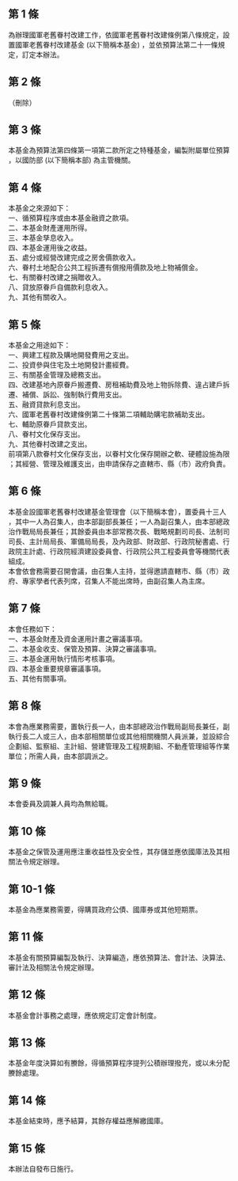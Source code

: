 第 1 條
-------
為辦理國軍老舊眷村改建工作，依國軍老舊眷村改建條例第八條規定，設  
置國軍老舊眷村改建基金 (以下簡稱本基金) ，並依預算法第二十一條規  
定，訂定本辦法。

第 2 條
-------
（刪除）

第 3 條
-------
本基金為預算法第四條第一項第二款所定之特種基金，編製附屬單位預算  
，以國防部 (以下簡稱本部) 為主管機關。

第 4 條
-------
本基金之來源如下：  
一、循預算程序或由本基金融資之款項。  
二、本基金財產運用所得。  
三、本基金孳息收入。  
四、本基金運用後之收益。  
五、處分或經營改建完成之房舍價款收入。  
六、眷村土地配合公共工程拆遷有償撥用價款及地上物補償金。  
七、有關眷村改建之捐贈收入。  
八、貸放原眷戶自備款利息收入。  
九、其他有關收入。

第 5 條
-------
本基金之用途如下：  
一、興建工程款及購地開發費用之支出。  
二、投資參與住宅及土地開發計畫經費。  
三、有關基金管理及總務支出。  
四、改建基地內原眷戶搬遷費、房租補助費及地上物拆除費、違占建戶拆  
    遷、補償、訴訟、強制執行費用支出。  
五、融資貸款利息支出。  
六、國軍老舊眷村改建條例第二十條第二項輔助購宅款補助支出。  
七、輔助原眷戶貸款支出。  
八、眷村文化保存支出。  
九、其他眷村改建之支出。  
前項第八款眷村文化保存支出，以眷村文化保存開辦之軟、硬體設施為限  
；其經營、管理及維護支出，由申請保存之直轄市、縣（市）政府負責。

第 6 條
-------
本基金設國軍老舊眷村改建基金管理會（以下簡稱本會），置委員十三人  
，其中一人為召集人，由本部副部長兼任；一人為副召集人，由本部總政  
治作戰局局長兼任；其餘委員由本部常務次長、戰略規劃司司長、法制司  
司長、主計局局長、軍備局局長，及內政部、財政部、行政院秘書處、行  
政院主計處、行政院經濟建設委員會、行政院公共工程委員會等機關代表  
組成。  
本會依會務需要召開會議，由召集人主持，並得邀請直轄市、縣（市）政  
府、專家學者代表列席，召集人不能出席時，由副召集人為主席。

第 7 條
-------
本會任務如下：  
一、本基金財產及資金運用計畫之審議事項。  
二、本基金收支、保管及預算、決算之審議事項。  
三、本基金運用執行情形考核事項。  
四、本基金重要規章審議事項。  
五、其他有關事項。

第 8 條
-------
本會為應業務需要，置執行長一人，由本部總政治作戰局副局長兼任，副  
執行長二人或三人，由本部相關單位或其他相關機關人員派兼，並設綜合  
企劃組、監察組、主計組、營建管理及工程規劃組、不動產管理組等作業  
單位；所需人員，由本部調派之。

第 9 條
-------
本會委員及調兼人員均為無給職。

第 10 條
--------
本基金之保管及運用應注重收益性及安全性，其存儲並應依國庫法及其相  
關法令規定辦理。

第 10-1 條
----------
本基金為應業務需要，得購買政府公債、國庫券或其他短期票。

第 11 條
--------
本基金有關預算編製及執行、決算編造，應依預算法、會計法、決算法、  
審計法及相關法令規定辦理。

第 12 條
--------
本基金會計事務之處理，應依規定訂定會計制度。

第 13 條
--------
本基金年度決算如有賸餘，得循預算程序提列公積辦理撥充，或以未分配  
賸餘處理。

第 14 條
--------
本基金結束時，應予結算，其餘存權益應解繳國庫。

第 15 條
--------
本辦法自發布日施行。

